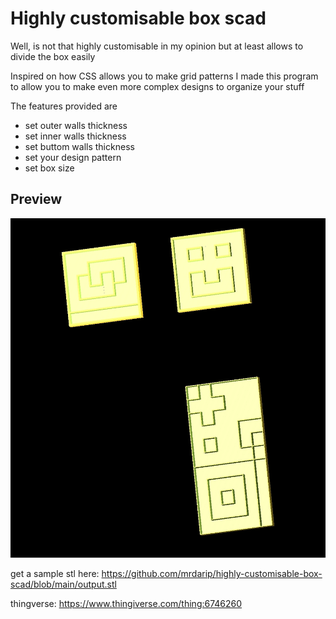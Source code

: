 # Highly customisable box scad

Well, is not that highly customisable in my opinion but at least allows to divide the box easily

Inspired on how CSS allows you to make grid patterns I made this program to allow you to make even more complex designs to organize your stuff

The features provided are 
- set outer walls thickness
- set inner walls thickness
- set buttom walls thickness
- set your design pattern
- set box size

## Preview

![preview img](./preview.jpg)

get a sample stl here: <https://github.com/mrdarip/highly-customisable-box-scad/blob/main/output.stl>

thingverse: <https://www.thingiverse.com/thing:6746260>